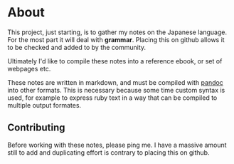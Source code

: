 # About

This project, just starting, is to gather my notes on the Japanese language.
For the most part it will deal with **grammar**. Placing this on github allows
it to be checked and added to by the community.

Ultimately I'd like to compile these notes into a reference ebook, or set of
webpages etc.

These notes are written in markdown, and must be compiled with
[pandoc](http://johnmacfarlane.net/pandoc/) into other formats. This is
necessary because some time custom syntax is used, for example to express
ruby text in a way that can be compiled to multiple output formates.

## Contributing

Before working with these notes, please ping me. I have a massive amount
still to add and duplicating effort is contrary to placing this on github.

